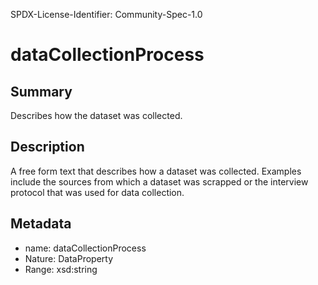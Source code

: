 SPDX-License-Identifier: Community-Spec-1.0

# dataCollectionProcess

## Summary

Describes how the dataset was collected.

## Description

A free form text that describes how a dataset was collected.
Examples include the sources from which a dataset was scrapped or
the interview protocol that was used for data collection.

## Metadata

- name: dataCollectionProcess
- Nature: DataProperty
- Range: xsd:string
